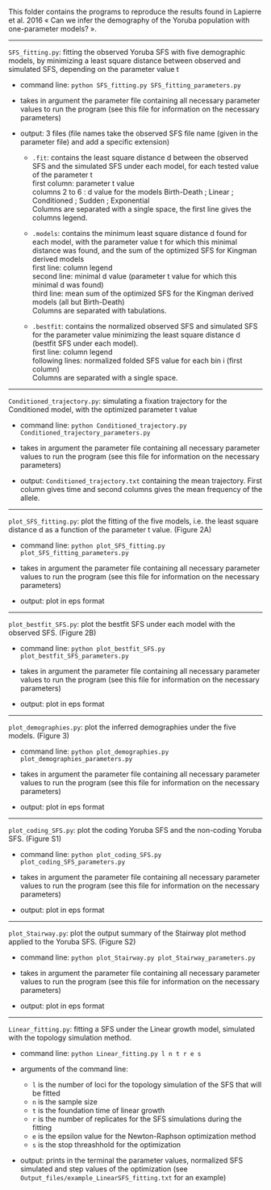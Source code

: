 This folder contains the programs to reproduce the results found in Lapierre et al. 2016 « Can we infer the demography of the Yoruba population with one-parameter models? ».

***

`SFS_fitting.py`: fitting the observed Yoruba SFS with five demographic models, by minimizing a least square distance between observed and simulated SFS, depending on the parameter value t

* command line: `python SFS_fitting.py SFS_fitting_parameters.py`

* takes in argument the parameter file containing all necessary parameter values to run the program (see this file for information on the necessary parameters)

* output: 3 files (file names take the observed SFS file name (given in the parameter file) and add a specific extension)
  * `.fit`: contains the least square distance d between the observed SFS and the simulated SFS under each model, for each tested value of the parameter t  
   first column: parameter t value  
   columns 2 to 6 : d value for the models Birth-Death ; Linear ; Conditioned ; Sudden ; Exponential  
   Columns are separated with a single space, the first line gives the columns legend.  

  * `.models`: contains the minimum least square distance d found for each model, with the parameter value t for which this minimal distance was found, and the sum of the optimized SFS for Kingman derived models  
   first line: column legend  
   second line: minimal d value (parameter t value for which this minimal d was found)  
   third line: mean sum of the optimized SFS for the Kingman derived models (all but Birth-Death)  
   Columns are separated with tabulations.

  * `.bestfit`: contains the normalized observed SFS and simulated SFS for the parameter value minimizing the least square distance d (bestfit SFS under each model).  
   first line: column legend  
   following lines: normalized folded SFS value for each bin i (first column)  
   Columns are separated with a single space.

***

`Conditioned_trajectory.py`: simulating a fixation trajectory for the Conditioned model, with the optimized parameter t value

* command line: `python Conditioned_trajectory.py Conditioned_trajectory_parameters.py`

* takes in argument the parameter file containing all necessary parameter values to run the program (see this file for information on the necessary parameters)

* output: `Conditioned_trajectory.txt` containing the mean trajectory. First column gives time and second columns gives the mean frequency of the allele.

***

`plot_SFS_fitting.py`: plot the fitting of the five models, i.e. the least square distance d as a function of the parameter t value. (Figure 2A)

* command line: `python plot_SFS_fitting.py plot_SFS_fitting_parameters.py`

* takes in argument the parameter file containing all necessary parameter values to run the program (see this file for information on the necessary parameters)

* output: plot in eps format

***

`plot_bestfit_SFS.py`: plot the bestfit SFS under each model with the observed SFS. (Figure 2B)

* command line: `python plot_bestfit_SFS.py plot_bestfit_SFS_parameters.py`

* takes in argument the parameter file containing all necessary parameter values to run the program (see this file for information on the necessary parameters)

* output: plot in eps format

***

`plot_demographies.py`: plot the inferred demographies under the five models. (Figure 3)

* command line: `python plot_demographies.py plot_demographies_parameters.py`

* takes in argument the parameter file containing all necessary parameter values to run the program (see this file for information on the necessary parameters)

* output: plot in eps format

***

`plot_coding_SFS.py`: plot the coding Yoruba SFS and the non-coding Yoruba SFS. (Figure S1)

* command line: `python plot_coding_SFS.py plot_coding_SFS_parameters.py`

* takes in argument the parameter file containing all necessary parameter values to run the program (see this file for information on the necessary parameters)

* output: plot in eps format

***

`plot_Stairway.py`: plot the output summary of the Stairway plot method applied to the Yoruba SFS. (Figure S2)

* command line: `python plot_Stairway.py plot_Stairway_parameters.py`

* takes in argument the parameter file containing all necessary parameter values to run the program (see this file for information on the necessary parameters)

* output: plot in eps format

***

`Linear_fitting.py`: fitting a SFS under the Linear growth model, simulated with the topology simulation method.

* command line: `python Linear_fitting.py l n t r e s`

* arguments of the command line:
  * `l` is the number of loci for the topology simulation of the SFS that will be fitted
  * `n` is the sample size
  * `t` is the foundation time of linear growth
  * `r` is the number of replicates for the SFS simulations during the fitting
  * `e` is the epsilon value for the Newton-Raphson optimization method
  * `s` is the stop threashhold for the optimization

* output: prints in the terminal the parameter values, normalized SFS simulated and step values of the optimization (see `Output_files/example_LinearSFS_fitting.txt` for an example)


